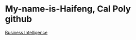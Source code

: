 # My-name-is-Haifeng, Cal Poly github
[Business Intelligence](https://github.com/HaiFengLiaoChen/My-name-is-Haifeng/blob/main/Project_5_6%2C_3100_ulta_quartiles.ipynb)
